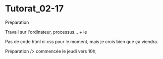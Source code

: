 # Tutorat_02-17

Préparation 

Travail sur l'ordinateur, processus... + le 

Pas de code html ni css pour le moment, mais je crois bien que ça viendra.

Préparation /> commencée le jeudi vers 10h;
